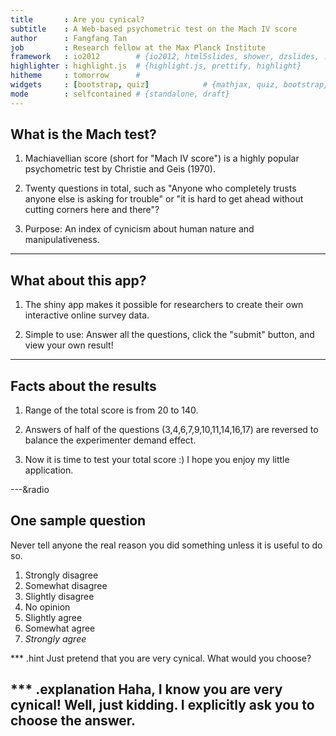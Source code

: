 ```yaml
---
title       : Are you cynical?  
subtitle    : A Web-based psychometric test on the Mach IV score
author      : Fangfang Tan
job         : Research fellow at the Max Planck Institute
framework   : io2012        # {io2012, html5slides, shower, dzslides, ...}
highlighter : highlight.js  # {highlight.js, prettify, highlight}
hitheme     : tomorrow      # 
widgets     : [bootstrap, quiz]            # {mathjax, quiz, bootstrap}
mode        : selfcontained # {standalone, draft}
---
```


## What is the Mach test?

1. Machiavellian score (short for "Mach IV score") is a highly popular psychometric test by Christie and Geis (1970).

2. Twenty questions in total, such as "Anyone who completely trusts anyone else is asking for trouble" or "it is hard to get ahead without cutting corners here and there"?

3. Purpose: An index of cynicism about human nature and manipulativeness.

--- 

## What about this app?

1. The shiny app makes it possible for researchers to create their own interactive online survey data.

2. Simple to use: Answer all the questions, click the "submit" button, and view your own result!

---
## Facts about the results

1. Range of the total score is from 20 to 140.

2. Answers of half of the questions (3,4,6,7,9,10,11,14,16,17) are reversed to balance the experimenter demand effect.


3. Now it is time to test your total score :) I hope you enjoy my little application.


---&radio

## One sample question

Never tell anyone the real reason you did something unless it is useful to do so.

1. Strongly disagree                           
2. Somewhat disagree
3. Slightly disagree
4. No opinion
5. Slightly agree
6. Somewhat agree
7. _Strongly agree_

*** .hint
Just pretend that you are very cynical. What would you choose?

*** .explanation
Haha, I know you are very cynical! Well, just kidding. I explicitly ask you to choose the answer. 
---

